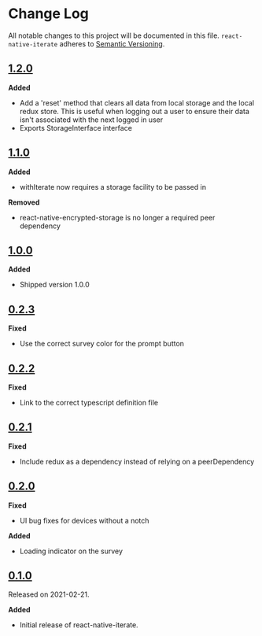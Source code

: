 # Change Log

All notable changes to this project will be documented in this file.
`react-native-iterate` adheres to [Semantic Versioning](https://semver.org/).

## [1.2.0](https://github.com/iteratehq/react-native-iterate/releases/tag/v1.2.0)

**Added**

- Add a 'reset' method that clears all data from local storage and the local redux store. This is useful when logging out a user to ensure their data isn't associated with the next logged in user
- Exports StorageInterface interface

## [1.1.0](https://github.com/iteratehq/react-native-iterate/releases/tag/v1.1.0)

**Added**

- withIterate now requires a storage facility to be passed in

**Removed**

- react-native-encrypted-storage is no longer a required peer dependency

## [1.0.0](https://github.com/iteratehq/react-native-iterate/releases/tag/v1.0.0)

**Added**

- Shipped version 1.0.0

## [0.2.3](https://github.com/iteratehq/react-native-iterate/releases/tag/v0.2.3)

**Fixed**

- Use the correct survey color for the prompt button

## [0.2.2](https://github.com/iteratehq/react-native-iterate/releases/tag/v0.2.2)

**Fixed**

- Link to the correct typescript definition file

## [0.2.1](https://github.com/iteratehq/react-native-iterate/releases/tag/v0.2.1)

**Fixed**

- Include redux as a dependency instead of relying on a peerDependency

## [0.2.0](https://github.com/iteratehq/react-native-iterate/releases/tag/v0.2.0)

**Fixed**

- UI bug fixes for devices without a notch

**Added**

- Loading indicator on the survey

## [0.1.0](https://github.com/iteratehq/react-native-iterate/releases/tag/v0.1.0)

Released on 2021-02-21.

**Added**

- Initial release of react-native-iterate.
